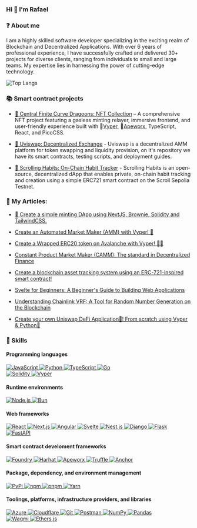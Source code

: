 ### Hi 👋 I'm Rafael

### ❓ About me

I am a highly skilled software developer specializing in the exciting realm of Blockchain and Decentralized Applications. With over 6 years of professional experience, I have successfully crafted and delivered 30+ projects for diverse clients, ranging from individuals to small and large teams. My expertise lies in harnessing the power of cutting-edge technology.

![Top Langs](https://github-readme-stats.vercel.app/api/top-langs/?username=rafael-abuawad&layout=compact&langs_count=8&theme=tokyonight)

### 📚 Smart contract projects
  - [🐉 Central Finite Curve Dragoons: NFT Collection](https://github.com/rafael-abuawad/snekmate) – A comprehensive NFT project featuring a gasless minting relayer, immersive frontend, and user-friendly experience built with 🐍[Vyper](https://github.com/vyperlang/vyper), 🦍[Apeworx](https://apeworx.io/), TypeScript, React, and PicoCSS.

  - [🦄 Uviswap: Decentralized Exchange](https://github.com/rafael-abuawad/uviswap) - Uviswap is a decentralized AMM platform for token swapping and liquidity provision, on it's repository we have its smart contracts, testing scripts, and deployment guides.

  - [📜 Scrolling Habits: On-Chain Habit Tracker](https://github.com/rafael-abuawad/uviswap) - Scrolling Habits is an open-source, decentralized dApp that enables private, on-chain habit tracking and creation using a simple ERC721 smart contract on the Scroll Sepolia Testnet.

### 📝 My Articles:
  - [🍱 Create a simple minting DApp using NextJS, Brownie, Solidity and TailwindCSS.](https://dev.to/rabuawad/create-a-simple-minting-dapp-using-nextjs-brownie-solidity-and-tailwindcss-29g9)

  - [Create an Automated Market Maker (AMM) with Vyper! 🐍](https://dev.to/rabuawad/create-an-automated-market-maker-amm-on-avalanche-with-vyper-hke)

  - [Create a Wrapped ERC20 token on Avalanche with Vyper! 🐍👛 ](https://dev.to/rabuawad/create-a-wrapped-erc20-token-on-avalanche-with-vyper-1827)

  - [Constant Product Market Maker (CAMM): The standard in Decentralized Finance ](https://dev.to/rabuawad/constant-product-market-maker-cpmm-the-standard-in-decentralized-finance-2e2k)

  - [Create a blockchain asset tracking system using an ERC-721-inspired smart contract!](https://dev.to/rabuawad/create-a-blockchain-asset-tracking-system-using-an-erc-721-inspired-smart-contract-3j5a)

  - [Svelte for Beginners: A Beginner's Guide to Building Web Applications](https://dev.to/rabuawad/svelte-for-beginners-a-beginners-guide-to-building-web-applications-3o5j)

  - [Understanding Chainlink VRF: A Tool for Random Number Generation on the Blockchain ](https://dev.to/rabuawad/understanding-chainlink-vrf-a-tool-for-random-number-generation-on-the-blockchain-a58)

  - [Create your own Uniswap DeFi Application🦄! From scratch using Vyper & Python🐍](https://dev.to/rabuawad/create-your-own-uniswap-defi-application-from-scratch-using-vyper-python-3i9h)


### 🌌 Skills

#### Programming languages

<p>
    <a href="https://developer.mozilla.org/en-US/docs/Web/JavaScript" target="_blank">
        <img alt="JavaScript" src="https://img.shields.io/badge/JavaScript-323330?style=for-the-badge&logo=javascript&logoColor=F7DF1E">
    </a>
    <a href="https://python.org" target="_blank">
        <img alt="Python" src="https://img.shields.io/badge/Python-3776AB?style=for-the-badge&logo=python&logoColor=white">
    </a>
    <a href="https://typescriptlang.org" target="_blank">
        <img alt="TypeScript"src="https://img.shields.io/badge/TypeScript-007ACC?style=for-the-badge&logo=typescript&logoColor=white">
    </a>
    <a href="https://go.dev/" target="_blank">
        <img alt="Go" src="https://img.shields.io/badge/Go-00ADD8?style=for-the-badge&logo=go&logoColor=white">
    </a>
    <br>
    <a href="https://docs.soliditylang.org" target="_blank">
        <img alt="Solidity" src="https://img.shields.io/badge/Solidity-e6e6e6?style=for-the-badge&logo=solidity&logoColor=black">
    </a>
    <a href="https://vyperlang.org/" target="_blank">
        <img alt="Vyper" src="https://img.shields.io/badge/Vyper-9f4cf2?style=for-the-badge&logo=ethereum&logoColor=white">
    </a>
</p>


#### Runtime environments
<p>
    <a href="https://nodejs.org" target="_blank">
        <img alt="Node.js" src="https://img.shields.io/badge/Node.js-43853D?style=for-the-badge&logo=node.js&logoColor=white">
    </a>
    <a href="https://bun.sh" target="_blank">
        <img alt="Bun" src="https://img.shields.io/badge/Bun-000000?style=for-the-badge&logo=bun&logoColor=white">
    </a>
</p>

#### Web frameworks

<p>
    <a href="https://react.dev" target="_blank">
        <img alt="React" src="https://img.shields.io/badge/React-000000?style=for-the-badge&logo=react&logoColor=white">
    </a>
    <a href="https://nextjs.org" target="_blank">
        <img alt="Next.js" src="https://img.shields.io/badge/next.js-000000?style=for-the-badge&logo=next.js&logoColor=white">
    </a>
    <a href="https://angular.dev" target="_blank">
        <img alt="Angular" src="https://img.shields.io/badge/Angular-DD0031?style=for-the-badge&logo=angular&logoColor=white"/>
    </a>
    <a href="https://svelte.dev" target="_blank">
        <img alt="Svelte" src="https://img.shields.io/badge/Svelte-FF3E00?style=for-the-badge&logo=svelte&logoColor=white"/>
    </a>
    <a href="https://nestjs.com/" target="_blank">
        <img alt="Nest.js" src="https://img.shields.io/badge/nestjs-E0234E?style=for-the-badge&logo=nestjs&logoColor=white">
    </a>
    <a href="https://djangoproject.com" target="_blank">
        <img alt="Django" src="https://img.shields.io/badge/Django-092E20?style=for-the-badge&logo=django&logoColor=white">
    </a>
    <a href="https://flask.palletsprojects.com/en/3.0.x/" target="_blank">
        <img alt="Flask" src="https://img.shields.io/badge/Flask-000000?style=for-the-badge&logo=flask&logoColor=white">
    </a>
    <a href="https://fastapi.tiangolo.com/" target="_blank">
        <img alt="FastAPI" src="https://img.shields.io/badge/fast api-009688?style=for-the-badge&logo=python&logoColor=white">
    </a>
</p>

#### Smart contract develoment frameworks

<p>
    <a href="https://github.com/foundry-rs/foundry" target="_blank">
        <img alt="Foundry" src="https://img.shields.io/badge/Foundry-000000?style=for-the-badge&logo=solidity&logoColor=white">
    </a>
    <a href="https://hardhat.org/" target="_blank">
        <img alt="Harhat" src="https://img.shields.io/badge/hardhat-F7DF1E?style=for-the-badge&logo=solidity&logoColor=black">
    </a>
    <a href="https://apeworx.io/" target="_blank">
        <img alt="Apeworx" src="https://img.shields.io/badge/Apeworx-9f4cf2?style=for-the-badge&logo=python&logoColor=white">
    </a>
    <a href="https://nodejs.org" target="_blank">
        <img alt="Truffle" src="https://img.shields.io/badge/Truffle-000000?style=for-the-badge&logo=solidity&logoColor=white">
    </a>
    <a href="https://anchor-lang.com/" target="_blank">
        <img alt="Anchor" src="https://img.shields.io/badge/Solana-9945FF?style=for-the-badge&logo=solana&logoColor=white">
    </a>

</p>

#### Package, dependency, and environment management

<p>
    <a href="https://pypi.org/" target="_blank">
        <img alt="PyPi" src="https://img.shields.io/badge/pypi-3775A9?&style=for-the-badge&logo=pypi&logoColor=white">
    </a>
    <a href="https://npmjs.com" target="_blank">
        <img alt="npm" src="https://img.shields.io/badge/npm-CB3837?style=for-the-badge&logo=npm&logoColor=white">
    </a>
    <a href="https://pnpm.io" target="_blank">
        <img alt="pnpm" src="https://img.shields.io/badge/pnpm-%234a4a4a?style=for-the-badge&logo=pnpm&logoColor=f69220">
    </a>
    <a href="https://yarnpkg.com" target="_blank">
        <img alt="Yarn" src="https://img.shields.io/badge/Yarn-2C8EBB?style=for-the-badge&logo=yarn&logoColor=white">
    </a>
</p>

#### Toolings, platforms, infrastructure providers, and libraries

<p>
    <a href="https://azure.microsoft.com/en-us" target="_blank">
        <img alt="Azure" src="https://img.shields.io/badge/Azure-512BD4?style=for-the-badge&logo=blazor&logoColor=white">
    </a>
    <a href="https://www.cloudflare.com" target="_blank">
        <img alt="Cloudflare" src="https://img.shields.io/badge/Cloudflare-F38020?style=for-the-badge&logo=Cloudflare&logoColor=white">
    </a>
    <a href="https://git-scm.com" target="_blank">
        <img alt="Git" src="https://img.shields.io/badge/Git-F05032?style=for-the-badge&logo=git&logoColor=white">
    </a>
    <a href="https://www.postman.com" target="_blank">
        <img alt="Postman" src="https://img.shields.io/badge/Postman-FF6C37?style=for-the-badge&logo=Postman&logoColor=white">
    </a>
    <a href="https://numpy.org" target="_blank">
        <img alt="NumPy" src="https://img.shields.io/badge/Numpy-777BB4?style=for-the-badge&logo=numpy&logoColor=white">
    </a>
    <a href="https://pandas.pydata.org/" target="_blank">
        <img alt="Pandas" src="https://img.shields.io/badge/Pandas-150458?style=for-the-badge&logo=pandas&logoColor=white">
    </a>
    <br>
    <a href="https://wagmi.sh/" target="_blank">
        <img alt="Wagmi" src="https://img.shields.io/badge/Wagmi-000000?style=for-the-badge&logo=wagmi&logoColor=white">
    </a>
    <a href="https://pandas.pydata.org/" target="_blank">
        <img alt="Ethers.js" src="https://img.shields.io/badge/Ethers.js-2535A0?style=for-the-badge&logo=ethers&logoColor=white">
    </a>
</p>

